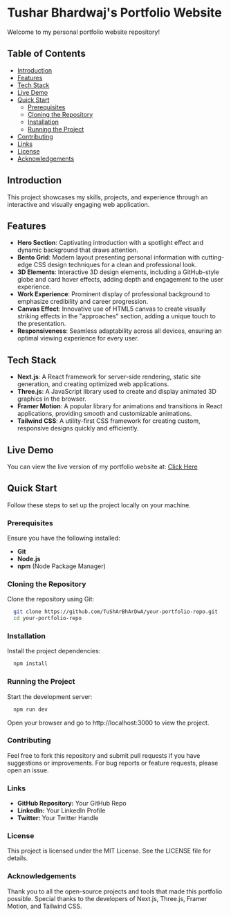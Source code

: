 # Tushar Bhardwaj's Portfolio Website

Welcome to my personal portfolio website repository! 

## Table of Contents

- [Introduction](#introduction)
- [Features](#features)
- [Tech Stack](#tech-stack)
- [Live Demo](#live-demo)
- [Quick Start](#quick-start)
  - [Prerequisites](#prerequisites)
  - [Cloning the Repository](#cloning-the-repository)
  - [Installation](#installation)
  - [Running the Project](#running-the-project)
- [Contributing](#contributing)
- [Links](#links)
- [License](#license)
- [Acknowledgements](#acknowledgements)

## Introduction

This project showcases my skills, projects, and experience through an interactive and visually engaging web application.

## Features

- **Hero Section**: Captivating introduction with a spotlight effect and dynamic background that draws attention.
- **Bento Grid**: Modern layout presenting personal information with cutting-edge CSS design techniques for a clean and professional look.
- **3D Elements**: Interactive 3D design elements, including a GitHub-style globe and card hover effects, adding depth and engagement to the user experience.
- **Work Experience**: Prominent display of professional background to emphasize credibility and career progression.
- **Canvas Effect**: Innovative use of HTML5 canvas to create visually striking effects in the "approaches" section, adding a unique touch to the presentation.
- **Responsiveness**: Seamless adaptability across all devices, ensuring an optimal viewing experience for every user.

## Tech Stack

- **Next.js**: A React framework for server-side rendering, static site generation, and creating optimized web applications.
- **Three.js**: A JavaScript library used to create and display animated 3D graphics in the browser.
- **Framer Motion**: A popular library for animations and transitions in React applications, providing smooth and customizable animations.
- **Tailwind CSS**: A utility-first CSS framework for creating custom, responsive designs quickly and efficiently.

## Live Demo

You can view the live version of my portfolio website at: [Click Here](https://tushar-bhardwaj.vercel.app)

## Quick Start

Follow these steps to set up the project locally on your machine.

### Prerequisites

Ensure you have the following installed:

- **Git**
- **Node.js**
- **npm** (Node Package Manager)

### Cloning the Repository

Clone the repository using Git:

``` bash
  git clone https://github.com/TuShArBhArDwA/your-portfolio-repo.git
  cd your-portfolio-repo
```

### Installation
Install the project dependencies:
``` bash
  npm install
```

### Running the Project
Start the development server:

``` bash
  npm run dev
```
Open your browser and go to http://localhost:3000 to view the project.

### Contributing
Feel free to fork this repository and submit pull requests if you have suggestions or improvements. For bug reports or feature requests, please open an issue.

### Links
- **GitHub Repository:** Your GitHub Repo
- **LinkedIn:** Your LinkedIn Profile
- **Twitter:** Your Twitter Handle
### License
This project is licensed under the MIT License. See the LICENSE file for details.

### Acknowledgements
Thank you to all the open-source projects and tools that made this portfolio possible. Special thanks to the developers of Next.js, Three.js, Framer Motion, and Tailwind CSS.
